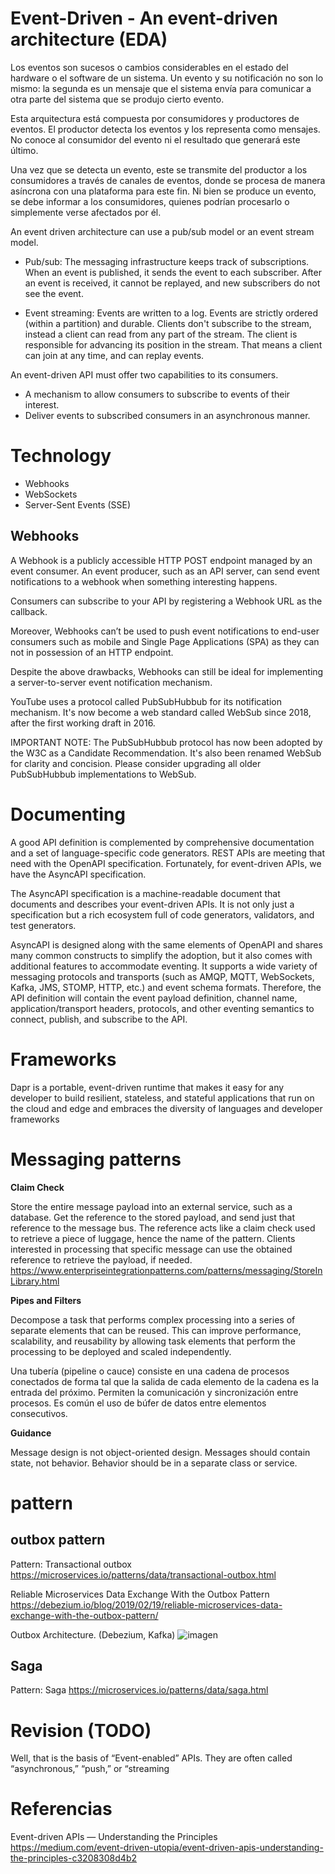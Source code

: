 # Event-Driven - An event-driven architecture (EDA)
 
Los eventos son sucesos o cambios considerables en el estado del hardware o el software de un sistema. Un evento y su notificación no son lo mismo: la segunda es un mensaje que el sistema envía para comunicar a otra parte del sistema que se produjo cierto evento.

Esta arquitectura está compuesta por consumidores y productores de eventos. El productor detecta los eventos y los representa como mensajes. No conoce al consumidor del evento ni el resultado que generará este último. 

Una vez que se detecta un evento, este se transmite del productor a los consumidores a través de canales de eventos, donde se procesa de manera asíncrona con una plataforma para este fin. Ni bien se produce un evento, se debe informar a los consumidores, quienes podrían procesarlo o simplemente verse afectados por él. 


An event driven architecture can use a pub/sub model or an event stream model.

-    Pub/sub: The messaging infrastructure keeps track of subscriptions. When an event is published, it sends the event to each subscriber. After an event is received, it cannot be replayed, and new subscribers do not see the event.

-    Event streaming: Events are written to a log. Events are strictly ordered (within a partition) and durable. Clients don't subscribe to the stream, instead a client can read from any part of the stream. The client is responsible for advancing its position in the stream. That means a client can join at any time, and can replay events.


An event-driven API must offer two capabilities to its consumers.

- A mechanism to allow consumers to subscribe to events of their interest.
- Deliver events to subscribed consumers in an asynchronous manner.
	
# Technology 
	
- Webhooks
- WebSockets
- Server-Sent Events (SSE)

## Webhooks

A Webhook is a publicly accessible HTTP POST endpoint managed by an event consumer. An event producer, such as an API server, can send event notifications to a webhook when something interesting happens.

Consumers can subscribe to your API by registering a Webhook URL as the callback.

Moreover, Webhooks can’t be used to push event notifications to end-user consumers such as mobile and Single Page Applications (SPA) as they can not in possession of an HTTP endpoint.

Despite the above drawbacks, Webhooks can still be ideal for implementing a server-to-server event notification mechanism.


YouTube uses a protocol called PubSubHubbub for its notification mechanism. It's now become a web standard called WebSub since 2018, after the first working draft in 2016.

IMPORTANT NOTE: The PubSubHubbub protocol has now been adopted by the W3C as a Candidate Recommendation. It's also been renamed WebSub for clarity and concision. Please consider upgrading all older PubSubHubbub implementations to WebSub.

# Documenting 

A good API definition is complemented by comprehensive documentation and a set of language-specific code generators. REST APIs are meeting that need with the OpenAPI specification. Fortunately, for event-driven APIs, we have the AsyncAPI specification.

The AsyncAPI specification is a machine-readable document that documents and describes your event-driven APIs. It is not only just a specification but a rich ecosystem full of code generators, validators, and test generators.

AsyncAPI is designed along with the same elements of OpenAPI and shares many common constructs to simplify the adoption, but it also comes with additional features to accommodate eventing. It supports a wide variety of messaging protocols and transports (such as AMQP, MQTT, WebSockets, Kafka, JMS, STOMP, HTTP, etc.) and event schema formats. Therefore, the API definition will contain the event payload definition, channel name, application/transport headers, protocols, and other eventing semantics to connect, publish, and subscribe to the API.




# Frameworks 

Dapr is a portable, event-driven runtime that makes it easy for any developer to build resilient, stateless, and stateful applications that run on the cloud and edge and embraces the diversity of languages and developer frameworks

# Messaging patterns

**Claim Check**

Store the entire message payload into an external service, such as a database. Get the reference to the stored payload, and send just that reference to the message bus. The reference acts like a claim check used to retrieve a piece of luggage, hence the name of the pattern. Clients interested in processing that specific message can use the obtained reference to retrieve the payload, if needed.
https://www.enterpriseintegrationpatterns.com/patterns/messaging/StoreInLibrary.html

**Pipes and Filters**

Decompose a task that performs complex processing into a series of separate elements that can be reused. This can improve performance, scalability, and reusability by allowing task elements that perform the processing to be deployed and scaled independently.


Una tubería (pipeline o cauce) consiste en una cadena de procesos conectados de forma tal que la salida de cada elemento de la cadena es la entrada del próximo. Permiten la comunicación y sincronización entre procesos. Es común el uso de búfer de datos entre elementos consecutivos. 


**Guidance**
 
Message design is not object-oriented design. Messages should contain state, not behavior. Behavior should be in a separate class or service.

# pattern

## outbox pattern

Pattern: Transactional outbox
https://microservices.io/patterns/data/transactional-outbox.html

Reliable Microservices Data Exchange With the Outbox Pattern
https://debezium.io/blog/2019/02/19/reliable-microservices-data-exchange-with-the-outbox-pattern/

Outbox Architecture. (Debezium, Kafka)
![imagen](https://miro.medium.com/max/875/0*s7cf-0rZHvP0amn4)

## Saga

Pattern: Saga
https://microservices.io/patterns/data/saga.html


# Revision (TODO)

Well, that is the basis of “Event-enabled” APIs. They are often called “asynchronous,” “push,” or “streaming




# Referencias

Event-driven APIs — Understanding the Principles
https://medium.com/event-driven-utopia/event-driven-apis-understanding-the-principles-c3208308d4b2

	
	